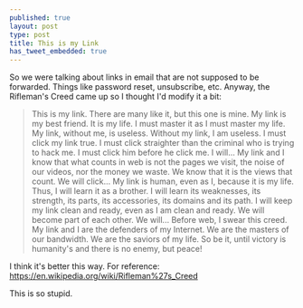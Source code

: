 ```yaml
---
published: true
layout: post
type: post
title: This is my Link
has_tweet_embedded: true
---
```


So we were talking about links in email that are not supposed to be forwarded. Things like password reset, unsubscribe, etc. Anyway, the Rifleman's Creed came up so I thought I'd modify it a bit:

> This is my link. There are many like it, but this one is mine.
> My link is my best friend. It is my life. I must master it as I must master my life.
> My link, without me, is useless. Without my link, I am useless. I must click my link true. I must click straighter than the criminal who is trying to hack me. I must click him before he click me. I will...
> My link and I know that what counts in web is not the pages we visit, the noise of our videos, nor the money we waste. We know that it is the views that count. We will click...
> My link is human, even as I, because it is my life. Thus, I will learn it as a brother. I will learn its weaknesses, its strength, its parts, its accessories, its domains and its path. I will keep my link clean and ready, even as I am clean and ready. We will become part of each other. We will...
> Before web, I swear this creed. My link and I are the defenders of my Internet. We are the masters of our bandwidth. We are the saviors of my life.
> So be it, until victory is humanity's and there is no enemy, but peace!

I think it's better this way. For reference: https://en.wikipedia.org/wiki/Rifleman%27s_Creed

This is so stupid.

